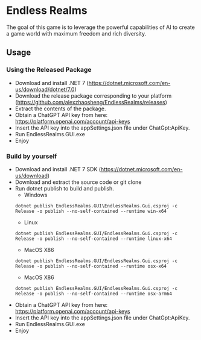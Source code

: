 # Endless Realms
The goal of this game is to leverage the powerful capabilities of AI to create a game world with maximum freedom and rich diversity.

## Usage
### Using the Released Package
- Download and install .NET 7 (https://dotnet.microsoft.com/en-us/download/dotnet/7.0)
- Download the release package corresponding to your platform (https://github.com/alexzhaosheng/EndlessRealms/releases)
- Extract the contents of the package.
- Obtain a ChatGPT API key from here: https://platform.openai.com/account/api-keys
- Insert the API key into the appSettings.json file under ChatGpt:ApiKey.
- Run EndlessRealms.GUI.exe
- Enjoy
### Build by yourself
- Download and install .NET 7 SDK (https://dotnet.microsoft.com/en-us/download)
- Download and extract the source code or git clone
- Run dotnet publish to build and publish.
  * Windows
  ```
  dotnet publish EndlessRealms.GUI\EndlessRealms.Gui.csproj -c Release -o publish --no-self-contained --runtime win-x64 
  ```
  * Linux
  ```
  dotnet publish EndlessRealms.GUI/EndlessRealms.Gui.csproj -c Release -o publish --no-self-contained --runtime linux-x64
  ```
  * MacOS X86
  ```
  dotnet publish EndlessRealms.GUI/EndlessRealms.Gui.csproj -c Release -o publish --no-self-contained --runtime osx-x64
  ```  
  * MacOS X86
  ```
  dotnet publish EndlessRealms.GUI/EndlessRealms.Gui.csproj -c Release -o publish --no-self-contained --runtime osx-arm64
  ```  
- Obtain a ChatGPT API key from here: https://platform.openai.com/account/api-keys
- Insert the API key into the appSettings.json file under ChatGpt:ApiKey.
- Run EndlessRealms.GUI.exe
- Enjoy
